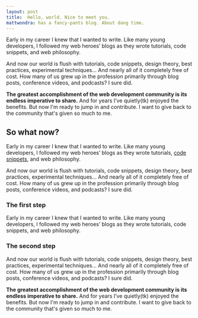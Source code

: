 ```yaml
---
layout: post
title:  Hello, world. Nice to meet you.
mattwondra: has a fancy-pants blog. About dang time.
---
```


<p class="standout">Early in my career I knew that I wanted to write. Like many young developers, I followed my web heroes’ blogs as they wrote tutorials, code snippets, and web philosophy.</p>

<!-- Like many young web developers, I religiously devoured my RSS reader full of tutorials, code snippets, and web philosophy. And after all that reading, all I knew was that I wanted to be a part of it. -->

And now our world is flush with tutorials, code snippets, design theory, best practices, experimental techniques... And nearly all of it completely free of cost. How many of us grew up in the profession primarily through blog posts, conference videos, and podcasts? I sure did.

**The greatest accomplishment of the web development community is its endless imperative to share.** And for years I’ve quietly(tk) enjoyed the benefits. But now I'm ready to jump in and contribute. I want to give back to the community that's given so much to me.

## So what now?
Early in my career I knew that I wanted to write. Like many young developers, I followed my web heroes’ blogs as they wrote tutorials, [code snippets](), and web philosophy.

And now our world is flush with tutorials, code snippets, design theory, best practices, experimental techniques... And nearly all of it completely free of cost. How many of us grew up in the profession primarily through blog posts, conference videos, and podcasts? I sure did.

### The first step
Early in my career I knew that I wanted to write. Like many young developers, I followed my web heroes’ blogs as they wrote tutorials, code snippets, and web philosophy.

### The second step
And now our world is flush with tutorials, code snippets, design theory, best practices, experimental techniques... And nearly all of it completely free of cost. How many of us grew up in the profession primarily through blog posts, conference videos, and podcasts? I sure did.

**The greatest accomplishment of the web development community is its endless imperative to share.** And for years I’ve quietly(tk) enjoyed the benefits. But now I'm ready to jump in and contribute. I want to give back to the community that's given so much to me.

